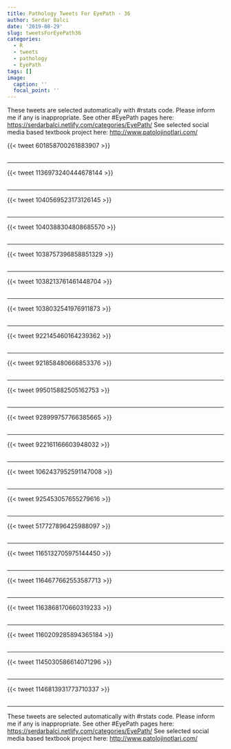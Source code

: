 ```yaml
---
title: Pathology Tweets For EyePath - 36
author: Serdar Balci
date: '2019-08-29'
slug: tweetsForEyePath36
categories:
  - R
  - tweets
  - pathology
  - EyePath
tags: []
image:
  caption: ''
  focal_point: ''
---
```



These tweets are selected automatically with #rstats code. Please inform me if any is inappropriate.
See other #EyePath pages here: https://serdarbalci.netlify.com/categories/EyePath/ 
See selected social media based textbook project here: http://www.patolojinotlari.com/

{{< tweet 601858700261883907 >}}
<br>
<br>
<hr>
{{< tweet 1136973240444678144 >}}
<br>
<br>
<hr>
{{< tweet 1040569523173126145 >}}
<br>
<br>
<hr>
{{< tweet 1040388304808685570 >}}
<br>
<br>
<hr>
{{< tweet 1038757396858851329 >}}
<br>
<br>
<hr>
{{< tweet 1038213761461448704 >}}
<br>
<br>
<hr>
{{< tweet 1038032541976911873 >}}
<br>
<br>
<hr>
{{< tweet 922145460164239362 >}}
<br>
<br>
<hr>
{{< tweet 921858480666853376 >}}
<br>
<br>
<hr>
{{< tweet 995015882505162753 >}}
<br>
<br>
<hr>
{{< tweet 928999757766385665 >}}
<br>
<br>
<hr>
{{< tweet 922161166603948032 >}}
<br>
<br>
<hr>
{{< tweet 1062437952591147008 >}}
<br>
<br>
<hr>
{{< tweet 925453057655279616 >}}
<br>
<br>
<hr>
{{< tweet 517727896425988097 >}}
<br>
<br>
<hr>
{{< tweet 1165132705975144450 >}}
<br>
<br>
<hr>
{{< tweet 1164677662553587713 >}}
<br>
<br>
<hr>
{{< tweet 1163868170660319233 >}}
<br>
<br>
<hr>
{{< tweet 1160209285894365184 >}}
<br>
<br>
<hr>
{{< tweet 1145030586614071296 >}}
<br>
<br>
<hr>
{{< tweet 1146813931773710337 >}}
<br>
<br>
<hr>


These tweets are selected automatically with #rstats code. Please inform me if any is inappropriate.
See other #EyePath pages here: https://serdarbalci.netlify.com/categories/EyePath/ 
See selected social media based textbook project here: http://www.patolojinotlari.com/
